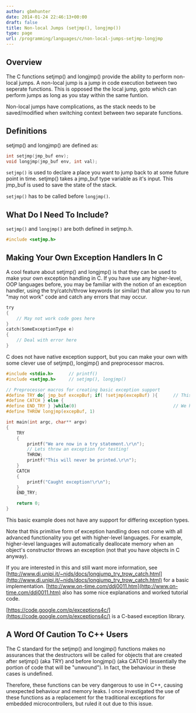 ```yaml
---
author: gbmhunter
date: 2014-01-24 22:46:13+00:00
draft: false
title: Non-local Jumps (setjmp(), longjmp())
type: page
url: /programming/languages/c/non-local-jumps-setjmp-longjmp
---
```


## Overview

The C functions setjmp() and longjmp() provide the ability to perform non-local jumps. A non-local jump is a jump in code execution between two seperate functions. This is opposed the the local jump, goto which can perform jumps as long as you stay within the same funtion.

Non-local jumps have complications, as the stack needs to be saved/modified when switching context between two separate functions.

## Definitions

setjmp() and longjmp() are defined as:

```c
int setjmp(jmp_buf env);
void longjmp(jmp_buf env, int val);
```    

`setjmp()` is used to declare a place you want to jump back to at some future point in time. setjmp() takes a jmp_buf type variable as it's input. This jmp_buf is used to save the state of the stack.

`setjmp()` has to be called before `longjmp()`.

## What Do I Need To Include?

`setjmp()` and `longjmp()` are both defined in setjmp.h.

```c    
#include <setjmp.h>
```    

## Making Your Own Exception Handlers In C

A cool feature about setjmp() and longjmp() is that they can be used to make your own exception handling in C. If you have use any higher-level, OOP languages before, you may be familiar with the notion of an exception handler, using the try/catch/throw keywords (or similar) that allow you to run "may not work" code and catch any errors that may occur.

```c    
try
{
    // May not work code goes here
}
catch(SomeExceptionType e)
{
    // Deal with error here
}
```    

C does not have native exception support, but you can make your own with some clever use of setjmp(), longjmp() and preprocessor macros.

```c    
#include <stdio.h>		// printf()
#include <setjmp.h>		// setjmp(), longjmp()

// Preprocessor macros for creating basic exception support
#define TRY do{ jmp_buf excepBuf; if( !setjmp(excepBuf) ){		// This part creates the varable excepBuf, used for storing stack state
#define CATCH } else {
#define END_TRY } }while(0)										// We have to have a macro of ending the try loop 
#define THROW longjmp(excepBuf, 1)

int main(int argc, char** argv)
{
    TRY
    {
        printf("We are now in a try statement.\r\n");
        // Lets throw an exception for testing!
        THROW;
        printf("This will never be printed.\r\n");
    }
    CATCH
    {
        printf("Caught exception!\r\n");
    }
    END_TRY;

    return 0;
}
```

This basic example does not have any support for differing exception types.

Note that this primitive form of exception handling does not come with all advanced functionality you get with higher-level languages. For example, higher-level languages will automatically deallocate memory when an object's constructor throws an exception (not that you have objects in C anyway).

If you are interested in this and still want more information, see [http://www.di.unipi.it/~nids/docs/longjump_try_trow_catch.html](http://www.di.unipi.it/~nids/docs/longjump_try_trow_catch.html) for a basic implementation. [http://www.on-time.com/ddj0011.htm](http://www.on-time.com/ddj0011.htm) also has some nice explanations and worked tutorial code.

[https://code.google.com/p/exceptions4c/](https://code.google.com/p/exceptions4c/) is a C-based exception library.

## A Word Of Caution To C++ Users

The C standard for the setjmp() and longjmp() functions makes no assurances that the destructors will be called for objects that are created after setjmp() (aka TRY) and before longjmp() (aka CATCH) (essentially the portion of code that will be "unwound"). In fact, the behaviour in these cases is undefined. 

Therefore, these functions can be very dangerous to use in C++, causing unexpected behaviour and memory leaks. I once investigated the use of these functions as a replacement for the traditional exceptions for embedded microcontrollers, but ruled it out due to this issue.

